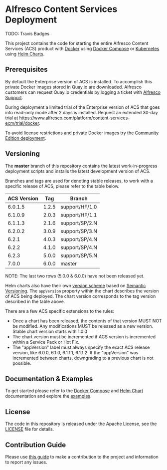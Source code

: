 
# Alfresco Content Services Deployment

TODO: Travis Badges

This project contains the code for starting the entire Alfresco Content Services (ACS) product with [Docker](https://docs.docker.com/get-started) using [Docker Compose](https://docs.docker.com/compose) or [Kubernetes](https://kubernetes.io) using [Helm Charts](https://helm.sh).

## Prerequisites

By default the Enterprise version of ACS is installed. To accomplish this private Docker images stored in Quay.io are downloaded. Alfresco customers can request Quay.io credentials by logging a ticket with [Alfresco Support](https://support.alfresco.com/).

During deployment a limited trial of the Enterprise version of ACS that goes into read-only mode after 2 days is installed. Request an extended 30-day trial at
 https://www.alfresco.com/platform/content-services-ecm/trial/docker.

To avoid license restrictions and private Docker images try the [Community Edition deployment](https://github.com/Alfresco/acs-community-deployment).

## Versioning

The **master** branch of this repository contains the latest work-in-progress deployment scripts and installs the latest development version of ACS.

Branches and tags are used for denoting stable releases, to work with a specific release of ACS, please refer to the table below.

|ACS Version|Tag|Branch
|---|---|---|
|6.0.1.5|1.2.5|support/HF/1.0
|6.1.0.9|2.0.3|support/HF/1.1
|6.1.1.3|2.1.6|support/SP/2.N
|6.2.0.2|3.0.9|support/SP/3.N
|6.2.1|4.0.3|support/SP/4.N
|6.2.2|4.1.0|support/SP/4.N
|6.2.3|5.0.0|support/SP/5.N
|7.0.0|6.0.0|master

NOTE: The last two rows (5.0.0 & 6.0.0) have not been released yet.

Helm charts also have their own [version scheme]((https://docs.helm.sh/developing_charts/#charts-and-versioning)) based on [Semantic Versioning](https://semver.org). The `appVersion` property within the chart describes the version of ACS being deployed. The chart version corresponds to the tag version described in the table above.

There are a few ACS specific extensions to the rules:

* Once a chart has been released, the contents of that version MUST NOT be modified. Any modifications MUST be released as a new version. Stable chart version starts with 1.0.0
* The chart version must be incremented if ACS version is incremented within a Service Pack or Hot Fix.
* The "appVersion" label must always specify the exact ACS release version, like 6.0.0, 6.1.0, 6.1.1.1, 6.1.1.2. If the "appVersion" was incremented between charts, downgrading to a previous chart is not possible.

## Documentation & Examples

To get started please refer to the [Docker Compose](./docs/docker-compose/README.md) and [Helm Chart](./docs/helm/README.md) documentation and explore the [examples](./examples).

## License

The code in this repository is released under the Apache License, see the [LICENSE](./LICENSE) file for details.

## Contribution Guide
Please use [this guide](CONTRIBUTING.md) to make a contribution to the project and information to report any issues.